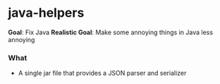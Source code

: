 # java-helpers

**Goal**: Fix Java
**Realistic Goal**: Make some annoying things in Java less annoying

### What

- A single jar file that provides a JSON parser and serializer